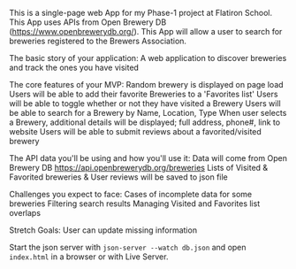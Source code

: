 
This is a single-page web App for my Phase-1 project at Flatiron School.  
This App uses APIs from Open Brewery DB (https://www.openbrewerydb.org/).
This App will allow a user to search for breweries registered to the Brewers Association.


The basic story of your application:
    A web application to discover breweries and track the ones you have visited

The core features of your MVP:
    Random brewery is displayed on page load
    Users will be able to add their favorite Breweries to a 'Favorites list'
    Users will be able to toggle whether or not they have visited a Brewery
    Users will be able to search for a Brewery by Name, Location, Type
        When user selects a Brewery, additional details will be displayed; full address, phone#, link to website
    Users will be able to submit reviews about a favorited/visited brewery
    
The API data you'll be using and how you'll use it:
    Data will come from Open Brewery DB https://api.openbrewerydb.org/breweries
    Lists of Visited & Favorited breweries & User reviews will be saved to json file

Challenges you expect to face:
    Cases of incomplete data for some breweries
    Filtering search results
    Managing Visited and Favorites list overlaps


Stretch Goals:
    User can update missing information
    
   
Start the json server with `json-server --watch db.json` and open `index.html` in a browser or with Live Server.
    






